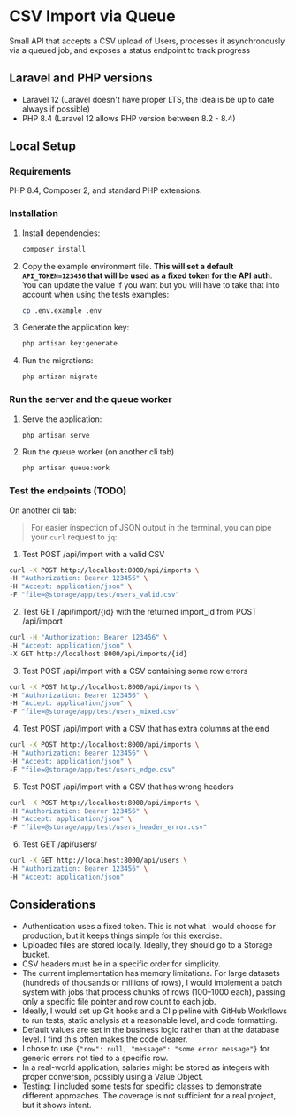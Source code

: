 # CSV Import via Queue

Small API that accepts a CSV upload of Users, processes it asynchronously via a queued job, and exposes a status endpoint to track progress 

## Laravel and PHP versions

* Laravel 12 (Laravel doesn't have proper LTS, the idea is be up to date always if possible)
* PHP 8.4 (Laravel 12 allows PHP version between 8.2 - 8.4)

## Local Setup

### Requirements
PHP 8.4, Composer 2, and standard  PHP extensions.

### Installation


1. Install dependencies:
   ```bash
   composer install
   ```

2. Copy the example environment file. **This will set a default `API_TOKEN=123456` that will be used as a fixed token for the API auth**. You can update the value if you want but you will have to take that into account when using the tests examples:
   ```bash
   cp .env.example .env
   ```

3. Generate the application key:
   ```bash
   php artisan key:generate
   ```
   
4. Run the migrations:
   ```bash
   php artisan migrate
   ```

### Run the server and the queue worker

1. Serve the application:
   ```bash
   php artisan serve
   ```

2. Run the queue worker (on another cli tab)
   ```bash
   php artisan queue:work
   ```

### Test the endpoints (TODO)

On another cli tab:

> For easier inspection of JSON output in the terminal, you can pipe your `curl` request to `jq`:


1. Test POST /api/import with a valid CSV
```bash
curl -X POST http://localhost:8000/api/imports \
-H "Authorization: Bearer 123456" \
-H "Accept: application/json" \
-F "file=@storage/app/test/users_valid.csv"
```

2. Test GET /api/import/{id} with the returned import_id from POST /api/import
```bash
curl -H "Authorization: Bearer 123456" \
-H "Accept: application/json" \
-X GET http://localhost:8000/api/imports/{id}
```

3. Test POST /api/import with a CSV containing some row errors
```bash
curl -X POST http://localhost:8000/api/imports \
-H "Authorization: Bearer 123456" \
-H "Accept: application/json" \
-F "file=@storage/app/test/users_mixed.csv"
```

4. Test POST /api/import with a CSV that has extra columns at the end
```bash
curl -X POST http://localhost:8000/api/imports \
-H "Authorization: Bearer 123456" \
-H "Accept: application/json" \
-F "file=@storage/app/test/users_edge.csv"
```

5. Test POST /api/import with a CSV that has wrong headers
```bash
curl -X POST http://localhost:8000/api/imports \
-H "Authorization: Bearer 123456" \
-H "Accept: application/json" \
-F "file=@storage/app/test/users_header_error.csv"
```

6. Test GET /api/users/
```bash
curl -X GET http://localhost:8000/api/users \
-H "Authorization: Bearer 123456" \
-H "Accept: application/json"
```

## Considerations

* Authentication uses a fixed token. This is not what I would choose for production, but it keeps things simple for this exercise.
* Uploaded files are stored locally. Ideally, they should go to a Storage bucket.
* CSV headers must be in a specific order for simplicity.
* The current implementation has memory limitations. For large datasets (hundreds of thousands or millions of rows), I would implement a batch system with jobs that process chunks of rows (100–1000 each), passing only a specific file pointer and row count to each job.
* Ideally, I would set up Git hooks and a CI pipeline with GitHub Workflows to run tests, static analysis at a reasonable level, and code formatting.
* Default values are set in the business logic rather than at the database level. I find this often makes the code clearer.
* I chose to use `{"row": null, "message": "some error message"}` for generic errors not tied to a specific row.
* In a real-world application, salaries might be stored as integers with proper conversion, possibly using a Value Object.
* Testing: I included some tests for specific classes to demonstrate different approaches. The coverage is not sufficient for a real project, but it shows intent.
